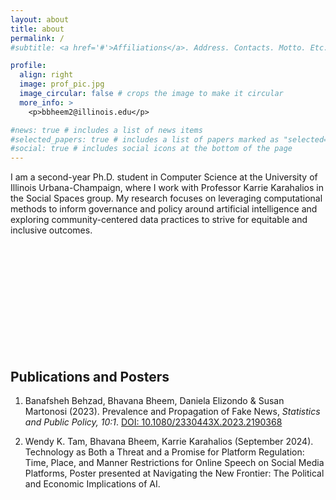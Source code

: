 ```yaml
---
layout: about
title: about
permalink: /
#subtitle: <a href='#'>Affiliations</a>. Address. Contacts. Motto. Etc.

profile:
  align: right
  image: prof_pic.jpg
  image_circular: false # crops the image to make it circular
  more_info: >
    <p>bbheem2@illinois.edu</p>

#news: true # includes a list of news items
#selected_papers: true # includes a list of papers marked as "selected={true}"
#social: true # includes social icons at the bottom of the page
---
```


I am a second-year Ph.D. student in Computer Science at the University of Illinois Urbana-Champaign, where I work with Professor Karrie Karahalios in the Social Spaces group. My research focuses on leveraging computational methods to inform governance and policy around artificial intelligence and exploring community-centered data practices to strive for equitable and inclusive outcomes.

<br><br><br><br><br><br><br><br><br><br>

## Publications and Posters

1. Banafsheh Behzad, Bhavana Bheem, Daniela Elizondo & Susan Martonosi (2023). Prevalence and Propagation of Fake News, *Statistics and Public Policy, 10:1*. [DOI: 10.1080/2330443X.2023.2190368](https://doi.org/10.1080/2330443X.2023.2190368)
  
2. Wendy K. Tam, Bhavana Bheem, Karrie Karahalios (September 2024). Technology as Both a Threat and a Promise for Platform Regulation: Time, Place, and Manner Restrictions for Online Speech on Social Media Platforms, Poster presented at Navigating the New Frontier: The Political and Economic Implications of AI. 

